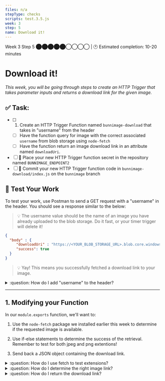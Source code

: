 ```yaml
---
files: n/a
stepType: checks
scripts: test.3.5.js
week: 3
step: 5
name: Download it!
---
```


Week 3 Step 5 ⬤⬤⬤⬤⬤◯◯◯◯ | 🕐 Estimated completion: 10-20 minutes

# Download it!
*This week, you will be going through steps to create an HTTP Trigger that takes parameter inputs and returns a download link for the given image.*

## ✅  Task:

- [ ]  1. Create an HTTP Trigger Function named `bunnimage-download` that takes in "username" from the header
   - [ ]  Have the function query for image with the correct associated `username` from blob storage using `node-fetch`
   - [ ]  Have the function return an image download link in an attribute named `downloadUri`.
- [ ]  🚀 Place your new HTTP Trigger function secret in the repository named `BUNNIMAGE_ENDPOINT2`
- [ ]  🚀 Commit your new HTTP Trigger function code in `bunnimage-download/index.js` on the `bunnimage` branch

## 🚧 Test Your Work

To test your work, use Postman to send a GET request with a "username" in the header. You should see a response similar to the below:

> :bulb: The username value should be the name of an image you have already uploaded to the blob storage. Do it fast, or your timer trigger will delete it!

```JSON
{
  "body" : {
     "downloadUri" : "https://<YOUR_BLOB_STORAGE_URL>.blob.core.windows.net/images/<USERNAME>.png",
     "success": true
  }
}
```
> 💡 Yay! This means you successfully fetched a download link to your image.


<details>
<summary>:question: How do I add "username" to the header?</summary>
</br>

Click on the headers tab below the request URL.
![image](https://user-images.githubusercontent.com/69332964/122677983-cd14ac00-d1b2-11eb-83d3-1d5c3d1283b5.png)
</details>


---

## 1. Modifying your Function

In our `module.exports` function, we'll want to:

1. Use the `node-fetch` package we installed earlier this week to determine if the requested image is available.

2. Use if-else statements to determine the success of the retrieval. Remember to test for both jpeg and png extentions!

3. Send back a JSON object containing the download link.

<details>
<summary>:question: How do I use fetch to test extensions?</summary>

Outside of the main function, you'll first want to create a variable called `fetch` that calls your `node-fetch` package: `var fetch = require("node-fetch");`. 

Then, within your main function, you'll need to create references to your username as well as variables for `download`, `downloadpng`, and `downloadjpg`. Since we don't know whether the image is a png or jpeg file, we need to test for both.

```js
var username = req.headers['username'];
var download = ""
var downloadpng = "https://<YOUR_BLOB_STORAGE_URL>.blob.core.windows.net/images/" + username + ".png";
var downloadjpg = "https://<YOUR_BLOB_STORAGE_URL>.blob.core.windows.net/images/" + username + ".jpeg";
```

To attempt to download the image, call `fetch` asynchronously. This way, we can test all possible links to the image and determine which one works.

```js
let pngresp = await fetch(downloadpng, {
   method: 'GET',
})
let pngdata = await pngresp;

let jpgresp = await fetch(downloadjpg, {
   method: 'GET',
})
let jpgdata = await jpgresp;
```

</details>

<details>
<summary>:question: How do I determine the right image link?</summary>

Your data will contain an attribute "status text" that lets you know if a blob doesn't exist. To use these to our advantage, we can create if-else statements that notify us if our `fetch` method was successful.

```js
if (pngdata.statusText == "The specified blob does not exist." && jpgdata.statusText == "The specified blob does not exist." ) {
   success = false;
   context.log("Does not exist: " + pngdata)
   context.log("Does not exist: " + jpgdata)
} else if (pngdata.statusText != "The specified blob does not exist.") {
   success = true;
   download = downloadpng
   context.log("Does exist: " + pngdata)
} else if (jpgdata.statusText != "The specified blob does not exist.") {
   success = true;
   download = downloadjpg
   context.log("Does exist: " + jpgdata)
}
```

</details>

<details>
<summary>:question: How do I return the download link?</summary>

To return the download link, just set `context.res` to a JSON object with your download link.

```js
context.res = {
      body: {
               "downloadUri" : download,
               "success": success,
      }
};
context.log(download);
context.done();
```

</details>

